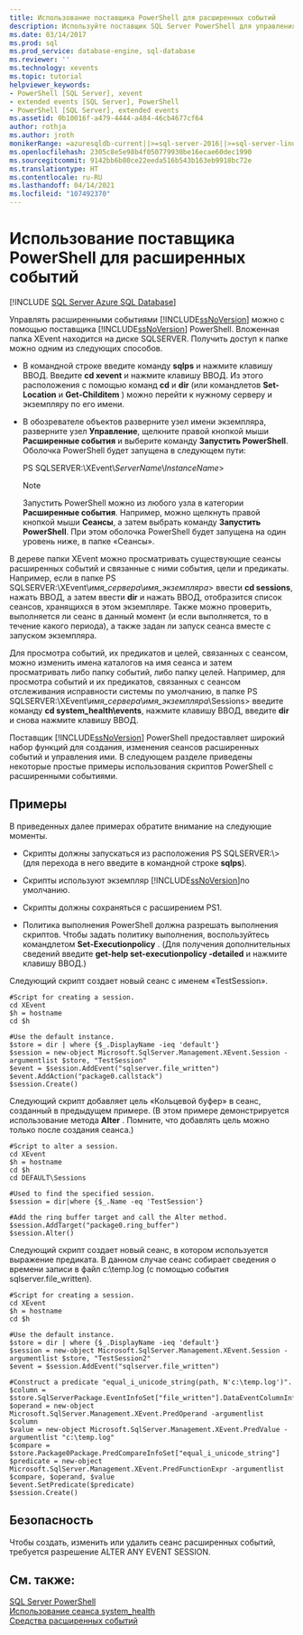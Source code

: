 ```yaml
---
title: Использование поставщика PowerShell для расширенных событий
description: Используйте поставщик SQL Server PowerShell для управления расширенными событиями SQL Server. В этой статье приводятся примеры создания и изменения сеансов, а также управления ими.
ms.date: 03/14/2017
ms.prod: sql
ms.prod_service: database-engine, sql-database
ms.reviewer: ''
ms.technology: xevents
ms.topic: tutorial
helpviewer_keywords:
- PowerShell [SQL Server], xevent
- extended events [SQL Server], PowerShell
- PowerShell [SQL Server], extended events
ms.assetid: 0b10016f-a479-4444-a484-46cb4677cf64
author: rothja
ms.author: jroth
monikerRange: =azuresqldb-current||>=sql-server-2016||>=sql-server-linux-2017||=azuresqldb-mi-current
ms.openlocfilehash: 2305c8e5e98b4f050779930be16ecae60dec1990
ms.sourcegitcommit: 9142bb6b80ce22eeda516b543b163eb9918bc72e
ms.translationtype: HT
ms.contentlocale: ru-RU
ms.lasthandoff: 04/14/2021
ms.locfileid: "107492370"
---
```

# <a name="use-the-powershell-provider-for-extended-events"></a>Использование поставщика PowerShell для расширенных событий

[!INCLUDE [SQL Server Azure SQL Database](../../includes/applies-to-version/sql-asdb.md)]

  Управлять расширенными событиями [!INCLUDE[ssNoVersion](../../includes/ssnoversion-md.md)] можно с помощью поставщика [!INCLUDE[ssNoVersion](../../includes/ssnoversion-md.md)] PowerShell. Вложенная папка XEvent находится на диске SQLSERVER. Получить доступ к папке можно одним из следующих способов.  
  
-   В командной строке введите команду **sqlps** и нажмите клавишу ВВОД. Введите **cd xevent** и нажмите клавишу ВВОД. Из этого расположения с помощью команд **cd** и **dir** (или командлетов **Set-Location** и **Get-Childitem** ) можно перейти к нужному серверу и экземпляру по его имени.  
  
-   В обозревателе объектов разверните узел имени экземпляра, разверните узел **Управление**, щелкните правой кнопкой мыши **Расширенные события** и выберите команду **Запустить PowerShell**. Оболочка PowerShell будет запущена в следующем пути:  
  
     PS SQLSERVER:\XEvent\\*ServerName*\\*InstanceName*>  
  
    > [!NOTE]  
    >  Запустить PowerShell можно из любого узла в категории **Расширенные события**. Например, можно щелкнуть правой кнопкой мыши **Сеансы**, а затем выбрать команду **Запустить PowerShell**. При этом оболочка PowerShell будет запущена на один уровень ниже, в папке «Сеансы».  
  
 В дереве папки XEvent можно просматривать существующие сеансы расширенных событий и связанные с ними события, цели и предикаты. Например, если в папке PS SQLSERVER:\XEvent\\*имя_сервера*\\*имя_экземпляра*> ввести **cd sessions**, нажать ВВОД, а затем ввести **dir** и нажать ВВОД, отобразится список сеансов, хранящихся в этом экземпляре. Также можно проверить, выполняется ли сеанс в данный момент (и если выполняется, то в течение какого периода), а также задан ли запуск сеанса вместе с запуском экземпляра.  
  
 Для просмотра событий, их предикатов и целей, связанных с сеансом, можно изменить имена каталогов на имя сеанса и затем просматривать либо папку событий, либо папку целей. Например, для просмотра событий и их предикатов, связанных с сеансом отслеживания исправности системы по умолчанию, в папке PS SQLSERVER:\XEvent\\*имя_сервера*\\*имя_экземпляра*\Sessions> введите команду **cd system_health\events**, нажмите клавишу ВВОД, введите **dir** и снова нажмите клавишу ВВОД.  
  
 Поставщик [!INCLUDE[ssNoVersion](../../includes/ssnoversion-md.md)] PowerShell предоставляет широкий набор функций для создания, изменения сеансов расширенных событий и управления ими. В следующем разделе приведены некоторые простые примеры использования скриптов PowerShell с расширенными событиями.  
  
## <a name="examples"></a>Примеры  
 В приведенных далее примерах обратите внимание на следующие моменты.  
  
-   Скрипты должны запускаться из расположения PS SQLSERVER:\\> (для перехода в него введите в командной строке **sqlps**).  
  
-   Скрипты используют экземпляр [!INCLUDE[ssNoVersion](../../includes/ssnoversion-md.md)]по умолчанию.  
  
-   Скрипты должны сохраняться с расширением PS1.  
  
-   Политика выполнения PowerShell должна разрешать выполнения скриптов. Чтобы задать политику выполнения, воспользуйтесь командлетом **Set-Executionpolicy** . (Для получения дополнительных сведений введите **get-help set-executionpolicy -detailed** и нажмите клавишу ВВОД.)  
  
 Следующий скрипт создает новый сеанс с именем «TestSession».  
  
```  
#Script for creating a session.  
cd XEvent  
$h = hostname  
cd $h  
  
#Use the default instance.  
$store = dir | where {$_.DisplayName -ieq 'default'}  
$session = new-object Microsoft.SqlServer.Management.XEvent.Session -argumentlist $store, "TestSession"  
$event = $session.AddEvent("sqlserver.file_written")  
$event.AddAction("package0.callstack")  
$session.Create()  
```  
  
 Следующий скрипт добавляет цель «Кольцевой буфер» в сеанс, созданный в предыдущем примере. (В этом примере демонстрируется использование метода **Alter** . Помните, что добавлять цель можно только после создания сеанса.)  
  
```  
#Script to alter a session.  
cd XEvent  
$h = hostname  
cd $h  
cd DEFAULT\Sessions  
  
#Used to find the specified session.  
$session = dir|where {$_.Name -eq 'TestSession'}  
  
#Add the ring buffer target and call the Alter method.  
$session.AddTarget("package0.ring_buffer")  
$session.Alter()  
```  
  
 Следующий скрипт создает новый сеанс, в котором используется выражение предиката. В данном случае сеанс собирает сведения о времени записи в файл c:\temp.log (с помощью события sqlserver.file_written).  
  
```  
#Script for creating a session.  
cd XEvent  
$h = hostname  
cd $h  
  
#Use the default instance.  
$store = dir | where {$_.DisplayName -ieq 'default'}  
$session = new-object Microsoft.SqlServer.Management.XEvent.Session -argumentlist $store, "TestSession2"  
$event = $session.AddEvent("sqlserver.file_written")  
  
#Construct a predicate "equal_i_unicode_string(path, N'c:\temp.log')".  
$column = $store.SqlServerPackage.EventInfoSet["file_written"].DataEventColumnInfoSet["path"]  
$operand = new-object Microsoft.SqlServer.Management.XEvent.PredOperand -argumentlist $column  
$value = new-object Microsoft.SqlServer.Management.XEvent.PredValue -argumentlist "c:\temp.log"  
$compare = $store.Package0Package.PredCompareInfoSet["equal_i_unicode_string"]  
$predicate = new-object Microsoft.SqlServer.Management.XEvent.PredFunctionExpr -argumentlist $compare, $operand, $value  
$event.SetPredicate($predicate)  
$session.Create()  
```  
  
## <a name="security"></a>Безопасность  
 Чтобы создать, изменить или удалить сеанс расширенных событий, требуется разрешение ALTER ANY EVENT SESSION.  
  
## <a name="see-also"></a>См. также:  
 [SQL Server PowerShell](../../powershell/sql-server-powershell.md)   
 [Использование сеанса system_health](../../relational-databases/extended-events/use-the-system-health-session.md)   
 [Средства расширенных событий](../../relational-databases/extended-events/extended-events-tools.md)  
  
